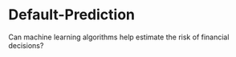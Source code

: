 # Default-Prediction
Can machine learning algorithms help estimate the risk of financial decisions?
